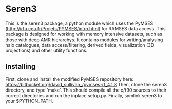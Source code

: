# Seren3 #
This is the seren3 package, a python module which uses the PyMSES (http://irfu.cea.fr/Projets/PYMSES/intro.html) for RAMSES data access.
This package is designed for working with memory intensive datasets, such as those with deep AMR hierarchys. It contains modules for writing/analysing
halo catalogues, data access/filtering, derived fields, visualization (3D projections) and other utility functions.

## Installing ##
First, clone and install the modified PyMSES repository here: https://bitbucket.org/david_sullivan_/pymses-rt_4.1.3
Then, clone the seren3 directory, and type 'make'. This should compile all the c/f90 sources to their correct directories and run the inplace setup.py.
Finally, symlink seren3 to your $PYTHON_PATH.